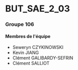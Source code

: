 # BUT_SAE_2_03

### **Groupe 106**

#### Membres de l'équipe
* Seweryn CZYKINOWSKI
* Kevin JIANG 
* Clément GALIBARDY-SEFRIN 
* Clément SALLIOT 

